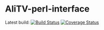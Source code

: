 # AliTV-perl-interface

Latest build: [![Build Status](https://travis-ci.org/greatfireball/AliTV-perl-interface.svg)](https://travis-ci.org/greatfireball/AliTV-perl-interface) [![Coverage Status](https://coveralls.io/repos/github/greatfireball/AliTV-perl-interface/badge.svg)](https://coveralls.io/github/greatfireball/AliTV-perl-interface)
